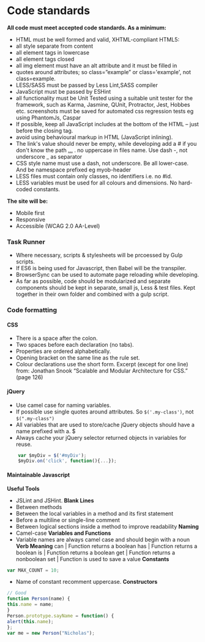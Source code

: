 # Code standards
**All code must meet accepted code standards. As a minimum:**
* HTML must be well formed and valid, XHTML-compliant HTML5:
* all style separate from content
* all element tags in lowercase
* all element tags closed
* all img element must have an alt attribute and it must be filled in
* quotes around attributes; so class=”example” or class='example', not class=example.
* LESS/SASS must be passed by Less Lint,SASS compiler
* JavaScript must be passed by ESHint
* all functionality must be Unit Tested using a suitable unit tester for the framework, such as Karma, Jasmine, QUnit, Protractor, Jest, Hobbes etc.
screenshots must be saved for automated css regression tests eg using PhantomJs, Caspar
* If possible, keep all JavaScript includes at the bottom of the HTML – just before the closing </body> tag.
* avoid using behavioural markup in HTML (JavaScript inlining).
* The link's value should never be empty, while developing add a # if you don't know the path <a href="#"> ...</a> .
no uppercase in files name. Use dash -, not underscore _ as separator
* CSS style name must use a dash, not underscore. Be all lower-case. And be namespace prefixed eg myob-header
* LESS files must contain only classes, no identifiers i.e. no #id.
* LESS variables must be used for all colours and dimensions. No hard-coded constants.

**The site will be:**
* Mobile first
* Responsive
* Accessible (WCAG 2.0 AA-Level)

### Task Runner
* Where necessary, scripts & stylesheets will be prcoessed by Gulp scripts.
* If ES6 is being used for Javascript, then Babel will be the transpiler.
* BrowserSync can be used to automate page reloading while developing.
* As far as possible, code should be modularized and separate components should be kept in separate, small js, Less & test files. Kept together in their own folder and combined with a gulp script.

### Code formatting

#### CSS
* There is a space after the colon.
* Two spaces before each declaration (no tabs).
* Properties are ordered alphabetically.
* Opening bracket on the same line as the rule set.
* Colour declarations use the short form.
Excerpt (except for one line) from: Jonathan Snook “Scalable and Modular Architecture for CSS.” (page 126)

#### jQuery
* Use camel case for naming variables.
* If possible use single quotes around attributes. So `$('.my-class')`, not `$(".my-class")`
* All variables that are used to store/cache jQuery objects should have a name prefixed with a. $
* Always cache your jQuery selector returned objects in variables for reuse.
```javascript
    var $myDiv = $('#myDiv');
    $myDiv.on('click', function(){...});
```
#### Maintainable Javascript
**Useful Tools**
* JSLint and JSHint.
**Blank Lines**
* Between methods
* Between the local variables in a method and its first statement
* Before a multiline or single-line comment
* Between logical sections inside a method to improve readability
**Naming**
* Camel-case
**Variables and Functions**
* Variable names are always camel case and should begin with a noun
**Verb Meaning**
can | Function returns a boolean
has | Function returns a boolean
is  | Function returns a boolean
get | Function returns a nonboolean
set | Function is used to save a value
**Constants**
```javascript
var MAX_COUNT = 10;
```
* Name of constant recomment uppercase.
**Constructors**
```javascript
// Good
function Person(name) {
this.name = name;
}
Person.prototype.sayName = function() {
alert(this.name);
};
var me = new Person("Nicholas");
```
